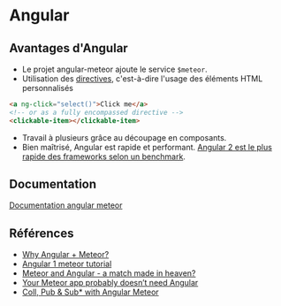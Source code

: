 # Angular

## Avantages d'Angular

- Le projet angular-meteor ajoute le service `$meteor`. 
- Utilisation des [directives](https://docs.angularjs.org/guide/directive#!), c'est-à-dire l'usage des éléments HTML personnalisés

```html
<a ng-click="select()">Click me</a>
<!-- or as a fully encompassed directive -->
<clickable-item></clickable-item>
```
- Travail à plusieurs grâce au découpage en composants.
- Bien maîtrisé, Angular est rapide et performant.
[Angular 2 est le plus rapide des frameworks selon un benchmark](https://blog.meteor.com/comparing-performance-of-blaze-react-angular-meteor-and-angular-2-with-meteor-c650c913d3f8#.2k50wn760).

## Documentation 

[Documentation angular meteor](https://angular-meteor.com/api/angular-meteor/1.3.11/)

## Références

- [Why Angular + Meteor?](http://www.shmck.com/angular-meteor/)
- [Angular 1 meteor tutorial](https://angular-meteor.com/tutorials/socially/angular1/bootstrap)
- [Meteor and Angular - a match made in heaven?](http://joshowens.me/meteor-and-angular-a-match-made-in-heaven/)
- [Your Meteor app probably doesn’t need Angular](https://medium.com/space-camp/your-meteor-app-probably-doesnt-need-angular-13986a0323f6#.29i5snnfp)
- [Coll, Pub & Sub* with Angular Meteor](https://medium.com/angular-meteor/coll-pub-sub-with-angular-meteor-cb13fe48f570#.38hx2e84j)